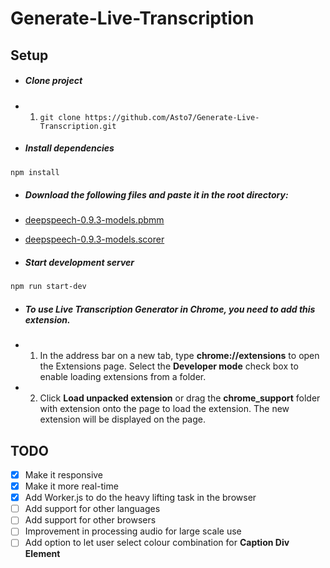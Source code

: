 # Generate-Live-Transcription

## Setup
- ##### Clone project
- 1. `git clone https://github.com/Asto7/Generate-Live-Transcription.git`
 
- ##### Install dependencies
```bash
npm install
```

- ##### Download the following files and paste it in the root directory:  <br />
- [deepspeech-0.9.3-models.pbmm](https://github.com/mozilla/DeepSpeech/releases/download/v0.9.3/deepspeech-0.9.3-models.pbmm)  <br />
- [deepspeech-0.9.3-models.scorer](https://github.com/mozilla/DeepSpeech/releases/download/v0.9.3/deepspeech-0.9.3-models.scorer)  <br />

- ##### Start development server
 ```bash
 npm run start-dev
 ```
- ##### To use Live Transcription Generator in Chrome, you need to add this extension.

- 1. In the address bar on a new tab, type **chrome://extensions** to open the Extensions page. Select the **Developer mode** check box to enable loading extensions from a folder.

- 2. Click **Load unpacked extension** or drag the **chrome_support** folder with extension onto the page to load the extension. The new extension will be displayed on the page.


## TODO

- [x] Make it responsive
- [x] Make it more real-time
- [x] Add Worker.js to do the heavy lifting task in the browser
- [ ] Add support for other languages
- [ ] Add support for other browsers
- [ ] Improvement in processing audio for large scale use
- [ ] Add option to let user select colour combination for **Caption Div Element**

